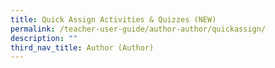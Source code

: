 ```yaml
---
title: Quick Assign Activities & Quizzes (NEW)
permalink: /teacher-user-guide/author-author/quickassign/
description: ""
third_nav_title: Author (Author)
---
```


